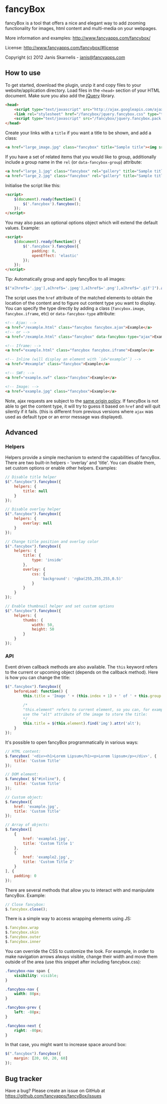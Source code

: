 fancyBox
========

fancyBox is a tool that offers a nice and elegant way to add zooming functionality
for images, html content and multi-media on your webpages.

More information and examples: http://www.fancyapps.com/fancybox/

License: http://www.fancyapps.com/fancybox/#license

Copyright (c) 2012 Janis Skarnelis - janis@fancyapps.com


How to use
----------

To get started, download the plugin, unzip it and copy files to your website/application directory.
Load files in the `<head>` section of your HTML document.
Make sure you also add the [jQuery](http://jquery.com/) library.

```html
<head>
    <script type="text/javascript" src="http://ajax.googleapis.com/ajax/libs/jquery/1.7/jquery.min.js"></script>
    <link rel="stylesheet" href="/fancybox/jquery.fancybox.css" type="text/css" media="screen" />
    <script type="text/javascript" src="/fancybox/jquery.fancybox.pack.js"></script>
</head>
```

Create your links with a `title` if you want a title to be shown, and add a class:

```html
<a href="large_image.jpg" class="fancybox" title="Sample title"><img src="small_image.jpg" /></a>
```

If you have a set of related items that you would like to group,
additionally include a group name in the `rel` (or `data-fancybox-group`) attribute:

```html
<a href="large_1.jpg" class="fancybox" rel="gallery" title="Sample title 1"><img src="small_1.jpg" /></a>
<a href="large_2.jpg" class="fancybox" rel="gallery" title="Sample title 1"><img src="small_2.jpg" /></a>
```

Initialise the script like this:

```html
<script>
    $(document).ready(function() {
        $('.fancybox').fancybox();
    });
</script>
```

You may also pass an optional options object which will extend the default values. Example:

```html
<script>
    $(document).ready(function() {
        $('.fancybox').fancybox({
            padding: 0,
            openEffect: 'elastic'
        });
    });
</script>
```

Tip: Automatically group and apply fancyBox to all images:

```js
$("a[href$='.jpg'],a[href$='.jpeg'],a[href$='.png'],a[href$='.gif']").attr('rel', 'gallery').fancybox();
```

The script uses the `href` attribute of the matched elements to obtain the location
of the content and to figure out content type you want to display.
You can specify the type directly by adding a class (`fancybox.image`,
`fancybox.iframe`, etc) or `data-fancybox-type` attribute:

```html
<!-- Ajax: -->
<a href="/example.html" class="fancybox fancybox.ajax">Example</a>
<!-- or -->
<a href="/example.html" class="fancybox" data-fancybox-type="ajax">Example</a>

<!-- Iframe: -->
<a href="example.html" class="fancybox fancybox.iframe">Example</a>

<!-- Inline (will display an element with `id="example"`) -->
<a href="#example" class="fancybox">Example</a>

<!-- SWF: -->
<a href="example.swf" class="fancybox">Example</a>

<!-- Image: -->
<a href="example.jpg" class="fancybox">Example</a>
```

Note, ajax requests are subject to the [same origin policy](http://en.wikipedia.org/wiki/Same_origin_policy).
If fancyBox is not able to get the content type, it will try to guess it based on `href` and will quit silently if it fails.
(this is different from previous versions where `ajax` was used as default type or an error message was displayed).

Advanced
--------

### Helpers

Helpers provide a simple mechanism to extend the capabilities of fancyBox.
There are two built-in helpers - 'overlay' and 'title'.
You can disable them, set custom options or enable other helpers. Examples:

```js
// Disable title helper
$(".fancybox").fancybox({
    helpers: {
        title: null
    }
});

// Disable overlay helper
$(".fancybox").fancybox({
    helpers: {
        overlay: null
    }
});

// Change title position and overlay color
$(".fancybox").fancybox({
    helpers: {
        title: {
            type: 'inside'
        },
        overlay: {
            css: {
                'background': 'rgba(255,255,255,0.5)'
            }
        }
    }
});

// Enable thumbnail helper and set custom options
$(".fancybox").fancybox({
    helpers: {
        thumbs: {
            width: 50,
            height: 50
        }
    }
});
```


### API

Event driven callback methods are also available. The `this` keyword refers
to the current or upcoming object (depends on the callback method).
Here is how you can change the title:

```js
$(".fancybox").fancybox({
    beforeLoad: function() {
        this.title = 'Image ' + (this.index + 1) + ' of ' + this.group.length + (this.title ? ' - ' + this.title : '');

        /*
        "this.element" refers to current element, so you can, for example,
        use the "alt" attribute of the image to store the title:
        */
        this.title = $(this.element).find('img').attr('alt');
    }
});
```

It's possible to open fancyBox programmatically in various ways:

```js
// HTML content:
$.fancybox( '<div><h1>Lorem Lipsum</h1><p>Lorem lipsum</p></div>', {
    title: 'Custom Title'
});

// DOM element:
$.fancybox( $("#inline"), {
    title: 'Custom Title'
});

// Custom object:
$.fancybox({
    href: 'example.jpg',
    title: 'Custom Title'
});

// Array of objects:
$.fancybox([
    {
        href: 'example1.jpg',
        title: 'Custom Title 1'
    },
    {
        href: 'example2.jpg',
        title: 'Custom Title 2'
    }
], {
    padding: 0
});
```

There are several methods that allow you to interact with and manipulate fancyBox. Example:

```js
// Close fancybox:
$.fancybox.close();
```

There is a simple way to access wrapping elements using JS:

```js
$.fancybox.wrap
$.fancybox.skin
$.fancybox.outer
$.fancybox.inner
```

You can override the CSS to customize the look. For example, in order to make
navigation arrows always visible, change their width and move them outside
of the area (use this snippet after including fancybox.css):

```css
.fancybox-nav span {
    visibility: visible;
}

.fancybox-nav {
    width: 80px;
}

.fancybox-prev {
    left: -80px;
}

.fancybox-next {
    right: -80px;
}
```

In that case, you might want to increase space around box:

```js
$(".fancybox").fancybox({
    margin: [20, 60, 20, 60]
});
```


Bug tracker
-----------

Have a bug? Please create an issue on GitHub at https://github.com/fancyapps/fancyBox/issues